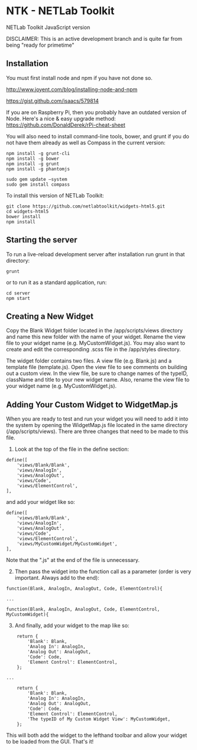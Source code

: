 NTK - NETLab Toolkit
=============

NETLab Toolkit JavaScript version

DISCLAIMER: This is an active development branch and is quite far from being "ready for primetime"

Installation
---------------------
You must first install node and npm if you have not done so.

http://www.joyent.com/blog/installing-node-and-npm 

https://gist.github.com/isaacs/579814

If you are on Raspberry Pi, then you probably have an outdated version of Node. Here's a nice & easy upgrade method: https://github.com/DonaldDerek/rPi-cheat-sheet

You will also need to install command-line tools, bower, and grunt if you do not have them already as well as Compass in the current version:
```
npm install -g grunt-cli
npm install -g bower
npm install -g grunt
npm install -g phantomjs

sudo gem update —system
sudo gem install compass
```

To install this version of NETLab Toolkit:
```
git clone https://github.com/netlabtoolkit/widgets-html5.git
cd widgets-html5
bower install
npm install
```

Starting the server
---------------------
To run a live-reload development server after installation run grunt in that directory:
```
grunt
```
or to run it as a standard application, run:
```
cd server
npm start
```

Creating a New Widget
---------------------
Copy the Blank Widget folder located in the /app/scripts/views directory and name this new folder with the name of your widget. Rename the view file to your widget name (e.g. MyCustomWidget.js). You may also want to create and edit the corresponding .scss file in the /app/styles directory.

The widget folder contains two files. A view file (e.g. Blank.js) and a template file (template.js). Open the view file to see comments on building out a custom view. In the view file, be sure to change names of the typeID, className and title to your new widget name. Also, rename the view file to your widget name (e.g. MyCustomWidget.js).

Adding Your Custom Widget to WidgetMap.js
------------------------
When you are ready to test and run your widget you will need to add it into the system by opening the WidgetMap.js file located in the same directory (/app/scripts/views). There are three changes that need to be made to this file.

1) Look at the top of the file in the define section:
```
define([
	'views/Blank/Blank',
	'views/AnalogIn',
	'views/AnalogOut',
	'views/Code',
	'views/ElementControl',
],
```
and add your widget like so:
```
define([
	'views/Blank/Blank',
	'views/AnalogIn',
	'views/AnalogOut',
	'views/Code',
	'views/ElementControl',
	'views/MyCustomWidget/MyCustomWidget',
],
```
Note that the ".js" at the end of the file is unnecessary.

2) Then pass the widget into the function call as a parameter (order is very important. Always add to the end):
```
function(Blank, AnalogIn, AnalogOut, Code, ElementControl){

...

function(Blank, AnalogIn, AnalogOut, Code, ElementControl, MyCustomWidget){
```

3) And finally, add your widget to the map like so:
```
	return {
		'Blank': Blank,
		'Analog In': AnalogIn,
		'Analog Out': AnalogOut,
		'Code': Code,
		'Element Control': ElementControl,
	};

...

	return {
		'Blank': Blank,
		'Analog In': AnalogIn,
		'Analog Out': AnalogOut,
		'Code': Code,
		'Element Control': ElementControl,
		'The typeID of My Custom Widget View': MyCustomWidget,
	};
```


This will both add the widget to the lefthand toolbar and allow your widget to be loaded from the GUI.
That's it!
